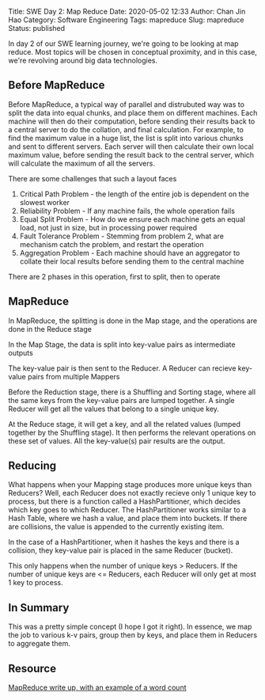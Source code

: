 Title: SWE Day 2: Map Reduce
Date: 2020-05-02 12:33
Author: Chan Jin Hao
Category: Software Engineering
Tags: mapreduce
Slug: mapreduce
Status: published

In day 2 of  our SWE learning journey, we're going to be looking at map reduce. Most topics will be chosen in conceptual proximity, and in this case, we're revolving around big data technologies.

## Before MapReduce

Before MapReduce, a typical way of parallel and distrubuted way was to split the data into equal chunks, and place them on different machines. Each machine will then do their computation, before sending their results back to a central server to do the collation, and final calculation. For example, to find the maximum value in a huge list, the list is split into various chunks and sent to different servers. Each server will then calculate their own local maximum value, before sending the result back to the central server, which will calculate the maximum of all the servers.

There are some challenges that such a layout faces

1. Critical Path Problem - the length of the entire job is dependent on the slowest worker
2. Reliability Problem - If any machine fails, the whole operation fails
3. Equal Split Problem - How do we ensure each machine gets an equal load, not just in size, but in processing power required
4. Fault Tolerance Problem - Stemming from problem 2, what are mechanism catch the problem, and restart the operation
5. Aggregation Problem - Each machine should have an aggregator to collate their local results before sending them to the central machine

There are 2 phases in this operation, first to split, then to operate

## MapReduce

In MapReduce, the splitting is done in the Map stage, and the operations are done in the Reduce stage

In the Map Stage, the data is split into key-value pairs as intermediate outputs

The key-value pair is then sent to the Reducer. A Reducer can recieve key-value pairs from multiple Mappers

Before the Reduction stage, there is a Shuffling and Sorting stage, where all the same keys from the key-value pairs are lumped together. A single Reducer will get all the values that belong to a single unique key.

At the Reduce stage, it will get a key, and all the related values (lumped together by the Shuffling stage). It then performs the relevant operations on these set of values. All the key-value(s) pair results are the output.


## Reducing

What happens when your Mapping stage produces more unique keys than Reducers? Well, each Reducer does not exactly recieve only 1 unique key to process, but there is a function called a HashPartitioner, which decides which key goes to which Reducer. The HashPartitioner works similar to a Hash Table, where we hash a value, and place them into buckets. If there are collisions, the value is appended to the currently existing item.

In the case of a HashPartitioner, when it hashes the keys and there is a collision, they key-value pair is placed in the same Reducer (bucket).

This only happens when the number of unique keys > Reducers. If the number of unique keys are <= Reducers, each Reducer will only get at most 1 key to process.

## In Summary

This was a pretty simple concept (I hope I got it right). In essence, we map the job to various k-v pairs, group then by keys, and place them in Reducers to aggregate them.

## Resource

[MapReduce write up, with an example of a word count](https://www.edureka.co/blog/mapreduce-tutorial/)
